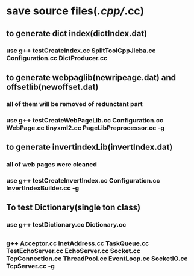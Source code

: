 # save source files(*.cpp/*.cc)

## to generate dict index(dictIndex.dat)
### use g++ testCreateIndex.cc SplitToolCppJieba.cc Configuration.cc DictProducer.cc

## to generate webpaglib(newripeage.dat) and offsetlib(newoffset.dat)
### all of them will be removed of redunctant part
### use g++ testCreateWebPageLib.cc Configuration.cc WebPage.cc tinyxml2.cc PageLibPreprocessor.cc -g


## to generate invertindexLib(invertIndex.dat)
### all of web pages were cleaned
### use g++ testCreateInvertIndex.cc Configuration.cc InvertIndexBuilder.cc -g


## To test Dictionary(single ton class)
### use g++ testDictionary.cc Dictionary.cc

## 
###
### g++ Acceptor.cc InetAddress.cc TaskQueue.cc TestEchoServer.cc EchoServer.cc Socket.cc TcpConnection.cc ThreadPool.cc EventLoop.cc SocketIO.cc TcpServer.cc -g